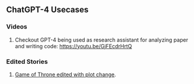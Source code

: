 ## ChatGPT-4 Usecases
### Videos
1. Checkout GPT-4 being used as research assistant for analyzing paper and writing code:  https://youtu.be/GjFEcdrHrtQ

### Edited Stories
1. [Game of Throne edited with plot change](https://github.com/HSaurabh0919/CTransformers/blob/main/ChatGPT/beautiful_prompts/Stories/Game_of_thrones_Edited.txt).
